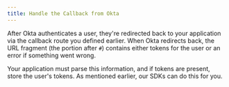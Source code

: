 ```yaml
---
title: Handle the Callback from Okta
---
```


After Okta authenticates a user, they're redirected back to your application via the callback route you <GuideLink link="../define-callback">defined earlier</GuideLink>. When Okta redirects back, the URL fragment (the portion after `#`) contains either tokens for the user or an error if something went wrong.

Your application must parse this information, and if tokens are present, store the user's tokens.
As mentioned earlier, our SDKs can do this for you.

<StackSelector snippet="handle-callback"/>

<NextSectionLink/>
